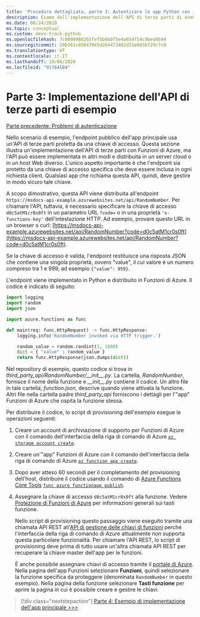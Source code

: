 ```yaml
---
title: 'Procedura dettagliata, parte 3: Autenticare le app Python con i servizi di Azure'
description: Esame dell'implementazione dell'API di terze parti di esempio con Funzioni di Azure e come l'endpoint viene protetto con una chiave di accesso.
ms.date: 08/24/2020
ms.topic: conceptual
ms.custom: devx-track-python
ms.openlocfilehash: 7c0098988265fef5b6b0f5e4a654f54c9bed4594
ms.sourcegitcommit: 29b161c450479e5d264473482d31e8d3bf29c7c0
ms.translationtype: HT
ms.contentlocale: it-IT
ms.lasthandoff: 10/06/2020
ms.locfileid: "91764504"
---
```

# <a name="part-3-example-third-party-api-implementation"></a>Parte 3: Implementazione dell'API di terze parti di esempio

[Parte precedente: Problemi di autenticazione](walkthrough-tutorial-authentication-02.md)

Nello scenario di esempio, l'endpoint pubblico dell'app principale usa un'API di terze parti protetta da una chiave di accesso. Questa sezione illustra un'implementazione dell'API di terze parti con Funzioni di Azure, ma l'API può essere implementata in altri modi e distribuita in un server cloud o in un host Web diverso. L'unico aspetto importante è che l'endpoint sia protetto da una chiave di accesso specifica che deve essere inclusa in ogni richiesta client. Qualsiasi app che richiama questa API, quindi, deve gestire in modo sicuro tale chiave.

A scopo dimostrativo, questa API viene distribuita all'endpoint `https://msdocs-api-example.azurewebsites.net/api/RandomNumber`. Per chiamare l'API, tuttavia, è necessario specificare la chiave di accesso `d0c5atM1cr0s0ft` in un parametro URL `?code=` o in una proprietà `'x-functions-key'` dell'intestazione HTTP. Ad esempio, provare questo URL in un browser o curl: [https://msdocs-api-example.azurewebsites.net/api/RandomNumber?code=d0c5atM1cr0s0ft](https://msdocs-api-example.azurewebsites.net/api/RandomNumber?code=d0c5atM1cr0s0ft).

Se la chiave di accesso è valida, l'endpoint restituisce una risposta JSON che contiene una singola proprietà, ovvero "value", il cui valore è un numero compreso tra 1 e 999, ad esempio `{"value": 959}`.

L'endpoint viene implementato in Python e distribuito in Funzioni di Azure. Il codice è indicato di seguito:

```python
import logging
import random
import json

import azure.functions as func

def main(req: func.HttpRequest) -> func.HttpResponse:
    logging.info('RandomNumber invoked via HTTP trigger.')

    random_value = random.randint(1, 1000)
    dict = { "value" : random_value }
    return func.HttpResponse(json.dumps(dict))
```

Nel repository di esempio, questo codice si trova in *third_party_api/RandomNumber/\_\_init\_\_.py*. La cartella, *RandomNumber*, fornisce il nome della funzione e *\_\_init\_\_.py* contiene il codice. Un altro file in tale cartella, *function.json*, descrive quando viene attivata la funzione. Altri file nella cartella padre *third_party_api* forniscono i dettagli per l'"app" Funzioni di Azure che ospita la funzione stessa.

Per distribuire il codice, lo script di provisioning dell'esempio esegue le operazioni seguenti:

1. Creare un account di archiviazione di supporto per Funzioni di Azure con il comando dell'interfaccia della riga di comando di Azure [`az storage account create`](/cli/azure/storage/account#az-storage-account-create).

1. Creare un'"app" Funzioni di Azure con il comando dell'interfaccia della riga di comando di Azure [`az function app create`](/cli/azure/functionapp#az-functionapp-create).

1. Dopo aver atteso 60 secondi per il completamento del provisioning dell'host, distribuire il codice usando il comando di [Azure Functions Core Tools](/azure/azure-functions/functions-run-local?tabs=linux%2Ccsharp%2Cbash) [`func azure functionapp publish`](/azure/azure-functions/functions-run-local?tabs=linux%2Ccsharp%2Cbash#project-file-deployment).

1. Assegnare la chiave di accesso `d0c5atM1cr0s0ft` alla funzione. Vedere [Protezione di Funzioni di Azure](/azure/azure-functions/security-concepts) per informazioni generali sui tasti funzione.

    Nello script di provisioning questo passaggio viene eseguito tramite una chiamata API REST all'[API di gestione delle chiavi di funzioni](https://github.com/Azure/azure-functions-host/wiki/Key-management-API) perché l'interfaccia della riga di comando di Azure attualmente non supporta questa particolare funzionalità. Per chiamare l'API REST, lo script di provisioning deve prima di tutto usare un'altra chiamata API REST per recuperare la chiave master dell'app per le funzioni.

    È anche possibile assegnare chiavi di accesso tramite il [portale di Azure](https://portal.azure.com). Nella pagina dell'app Funzioni selezionare **Funzioni**, quindi selezionare la funzione specifica da proteggere (denominata `RandomNumber` in questo esempio). Nella pagina della funzione selezionare **Tasti funzione** per aprire la pagina in cui è possibile creare e gestire le chiavi.

> [!div class="nextstepaction"]
> [Parte 4: Esempio di implementazione dell'app principale >>>](walkthrough-tutorial-authentication-04.md)
